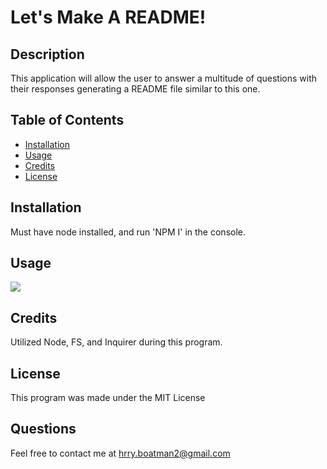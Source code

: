 # Let's Make A README!

## Description

This application will allow the user to answer a multitude of questions with their responses generating a README file similar to this one. 

## Table of Contents 



- [Installation](#installation)
- [Usage](#usage)
- [Credits](#credits)
- [License](#license)

## Installation

Must have node installed, and run 'NPM I' in the console.

## Usage

![](ExampleGIF.gif)

## Credits

Utilized Node, FS, and Inquirer during this program.

## License

This program was made under the MIT License


## Questions

Feel free to contact me at hrry.boatman2@gmail.com
